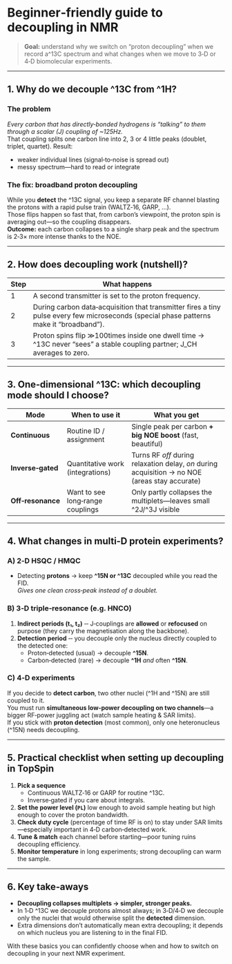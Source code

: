 # Beginner‑friendly guide to **decoupling** in NMR

> **Goal:** understand why we switch on “proton decoupling” when we record a^13C spectrum and what changes when we move to 3‑D or 4‑D biomolecular experiments.

---

## 1.  Why do we decouple ^13C from ^1H?

### The problem  
*Every carbon that has directly‑bonded hydrogens is “talking” to them through a scalar (J) coupling of ~125Hz.*  
That coupling splits one carbon line into 2, 3 or 4 little peaks (doublet, triplet, quartet). Result:

* weaker individual lines (signal‑to‑noise is spread out)  
* messy spectrum—hard to read or integrate  

### The fix: **broadband proton decoupling**  
While you **detect** the ^13C signal, you keep a separate RF channel blasting the protons with a rapid pulse train (WALTZ‑16, GARP, …).  
Those flips happen so fast that, from carbon’s viewpoint, the proton spin is averaging out—so the coupling disappears.  
**Outcome:** each carbon collapses to a single sharp peak and the spectrum is 2‑3× more intense thanks to the NOE.

---

## 2.  How does decoupling work (nutshell)?

| Step | What happens                                                      |
|------|-------------------------------------------------------------------|
| 1    | A second transmitter is set to the proton frequency.              |
| 2    | During carbon data‑acquisition that transmitter fires a tiny pulse every few microseconds (special phase patterns make it “broadband”). |
| 3    | Proton spins flip ≫100times inside one dwell time → ^13C never “sees” a stable coupling partner; J_CH averages to zero. |

---

## 3.  One‑dimensional ^13C: which decoupling mode should I choose?

| Mode               | When to use it      | What you get                               |
|--------------------|---------------------|--------------------------------------------|
| **Continuous**     | Routine ID / assignment | Single peak per carbon **+ big NOE boost** (fast, beautiful) |
| **Inverse‑gated**  | Quantitative work (integrations) | Turns RF *off* during relaxation delay, *on* during acquisition → no NOE (areas stay accurate) |
| **Off‑resonance**  | Want to see long‑range couplings | Only partly collapses the multiplets—leaves small ^2J/^3J visible |

---

## 4.  What changes in multi‑D protein experiments?

### A) 2‑D HSQC / HMQC  
* Detecting **protons** → keep **^15N or ^13C** decoupled while you read the FID.  
  *Gives one clean cross‑peak instead of a doublet.*

### B) 3‑D triple‑resonance (e.g. HNCO)  
1. **Indirect periods (t₁, t₂)** ‑‑ J‑couplings are **allowed** or **refocused** on purpose (they carry the magnetisation along the backbone).  
2. **Detection period** ‑‑ you decouple only the nucleus directly coupled to the detected one:  
   * Proton‑detected (usual) → decouple **^15N**.  
   * Carbon‑detected (rare) → decouple **^1H** *and* often **^15N**.

### C) 4‑D experiments  
If you decide to **detect carbon**, two other nuclei (^1H and ^15N) are still coupled to it.  
You must run **simultaneous low‑power decoupling on two channels**—a bigger RF‑power juggling act (watch sample heating & SAR limits).  
If you stick with **proton detection** (most common), only one heteronucleus (^15N) needs decoupling.

---

## 5.  Practical checklist when setting up decoupling in TopSpin

1. **Pick a sequence**  
   * Continuous WALTZ‑16 or GARP for routine ^13C.  
   * Inverse‑gated if you care about integrals.
2. **Set the power level (`PL`)** low enough to avoid sample heating but high enough to cover the proton bandwidth.  
3. **Check duty cycle** (percentage of time RF is on) to stay under SAR limits—especially important in 4‑D carbon‑detected work.  
4. **Tune & match** each channel before starting—poor tuning ruins decoupling efficiency.  
5. **Monitor temperature** in long experiments; strong decoupling can warm the sample.

---

## 6.  Key take‑aways

* **Decoupling collapses multiplets → simpler, stronger peaks.**  
* In 1‑D ^13C we decouple protons almost always; in 3‑D/4‑D we decouple only the nuclei that would otherwise split the **detected** dimension.  
* Extra dimensions don’t automatically mean extra decoupling; it depends on which nucleus you are listening to in the final FID.

With these basics you can confidently choose when and how to switch on decoupling in your next NMR experiment.
